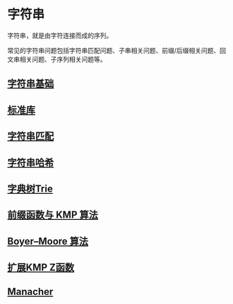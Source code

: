 # 字符串

字符串，就是由字符连接而成的序列。

常见的字符串问题包括字符串匹配问题、子串相关问题、前缀/后缀相关问题、回文串相关问题、子序列相关问题等。

## [字符串基础](./basic.md)

## [标准库](./lib-func.md)

## [字符串匹配](./match.md)

## [字符串哈希](./hash.md)

## [字典树Trie](./trie.md)

## [前缀函数与 KMP 算法](./kmp.md)

## [Boyer–Moore 算法](./bm.md)

## [扩展KMP Z函数](./z-func.md)

## [Manacher](./basis/README.md)
